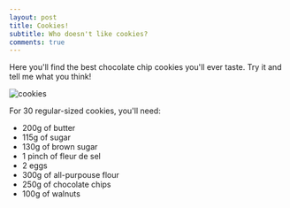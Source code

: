 ```yaml
---
layout: post
title: Cookies!
subtitle: Who doesn't like cookies?
comments: true
---
```


Here you'll find the best chocolate chip cookies you'll ever taste. Try it and tell me what you think!

![cookies]("/assets/img/cookies.jpg")

For 30 regular-sized cookies, you'll need:

- 200g of butter
- 115g of sugar
- 130g of brown sugar 
- 1 pinch of fleur de sel
- 2 eggs
- 300g of all-purpouse flour
- 250g of chocolate chips
- 100g of walnuts
